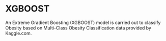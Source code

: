 # XGBOOST
An Extreme Gradient Boosting (XGBOOST) model is carried out to classify Obesity based on Multi-Class Obesity Classification data provided by Kaggle.com.
